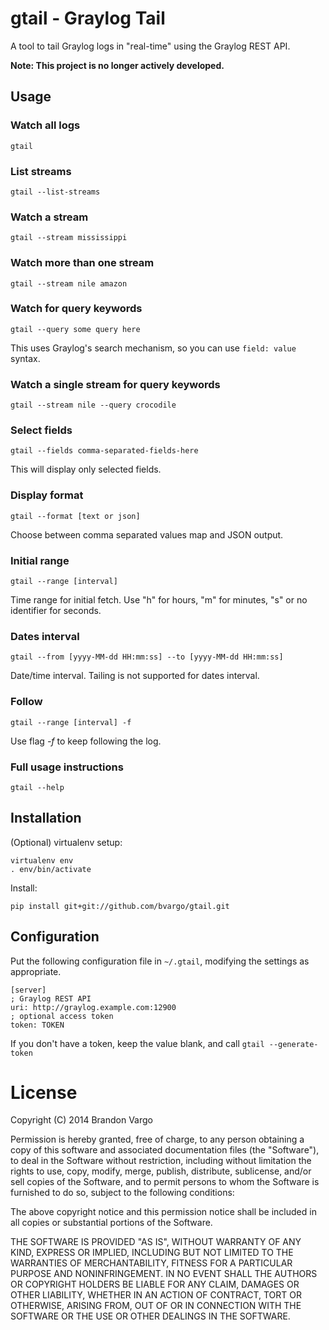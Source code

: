 # gtail - Graylog Tail

A tool to tail Graylog logs in "real-time" using the Graylog REST API.

**Note: This project is no longer actively developed.**

## Usage

### Watch all logs

`gtail`

### List streams

`gtail --list-streams`

### Watch a stream

`gtail --stream mississippi`

### Watch more than one stream

`gtail --stream nile amazon`

### Watch for query keywords

`gtail --query some query here`

This uses Graylog's search mechanism, so you can use `field: value` syntax.

### Watch a single stream for query keywords

`gtail --stream nile --query crocodile`

### Select fields

`gtail --fields comma-separated-fields-here`

This will display only selected fields.

### Display format

`gtail --format [text or json]`

Choose between comma separated values map and JSON output.

### Initial range

`gtail --range [interval]`

Time range for initial fetch. Use "h" for hours, "m" for minutes, "s" or no identifier for seconds.

### Dates interval

`gtail --from [yyyy-MM-dd HH:mm:ss] --to [yyyy-MM-dd HH:mm:ss]`

Date/time interval. Tailing is not supported for dates interval.

### Follow

`gtail --range [interval] -f`

Use flag _-f_ to keep following the log.

### Full usage instructions

`gtail --help`

## Installation

(Optional) virtualenv setup:

```
virtualenv env
. env/bin/activate
```

Install:

```
pip install git+git://github.com/bvargo/gtail.git
```

## Configuration

Put the following configuration file in `~/.gtail`, modifying the settings as
appropriate.

```
[server]
; Graylog REST API
uri: http://graylog.example.com:12900
; optional access token
token: TOKEN
```

If you don't have a token, keep the value blank, and call
`gtail --generate-token`

# License

Copyright (C) 2014 Brandon Vargo

Permission is hereby granted, free of charge, to any person obtaining a copy of
this software and associated documentation files (the "Software"), to deal in
the Software without restriction, including without limitation the rights to
use, copy, modify, merge, publish, distribute, sublicense, and/or sell copies
of the Software, and to permit persons to whom the Software is furnished to do
so, subject to the following conditions:

The above copyright notice and this permission notice shall be included in all
copies or substantial portions of the Software.

THE SOFTWARE IS PROVIDED "AS IS", WITHOUT WARRANTY OF ANY KIND, EXPRESS OR
IMPLIED, INCLUDING BUT NOT LIMITED TO THE WARRANTIES OF MERCHANTABILITY,
FITNESS FOR A PARTICULAR PURPOSE AND NONINFRINGEMENT. IN NO EVENT SHALL THE
AUTHORS OR COPYRIGHT HOLDERS BE LIABLE FOR ANY CLAIM, DAMAGES OR OTHER
LIABILITY, WHETHER IN AN ACTION OF CONTRACT, TORT OR OTHERWISE, ARISING FROM,
OUT OF OR IN CONNECTION WITH THE SOFTWARE OR THE USE OR OTHER DEALINGS IN THE
SOFTWARE.
